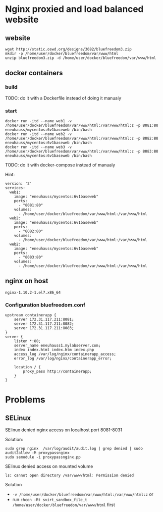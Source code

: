 # Nginx proxied and load balanced website
## website
```
wget http://static.oswd.org/designs/3682/bluefreedom3.zip
mkdir -p /home/user/docker/bluefreedom/var/www/html
unzip bluefreedom3.zip -d /home/user/docker/bluefreedom/var/www/html
```
## docker containers
### build
TODO: do it with a Dockerfile instead of doing it manualy
### start
```
docker run -itd --name web1 -v /home/user/docker/bluefreedom/var/www/html:/var/www/html:z -p 8081:80 eneuhauss/mycentos:6v1baseweb /bin/bash
docker run -itd --name web2 -v /home/user/docker/bluefreedom/var/www/html:/var/www/html:z -p 8082:80 eneuhauss/mycentos:6v1baseweb /bin/bash
docker run -itd --name web3 -v /home/user/docker/bluefreedom/var/www/html:/var/www/html:z -p 8083:80 eneuhauss/mycentos:6v1baseweb /bin/bash
```
TODO: do it with docker-compose instead of manualy

Hint:
```
version: '2'
services:
  web1:
    image: "eneuhauss/mycentos:6v1baseweb"
    ports:
      - "8081:80"
    volumes:
      - /home/user/docker/bluefreedom/var/www/html:/var/www/html
  web2:
    image: "eneuhauss/mycentos:6v1baseweb"
    ports:
      - "8082:80"
    volumes:
      - /home/user/docker/bluefreedom/var/www/html:/var/www/html
  web2:
    image: "eneuhauss/mycentos:6v1baseweb"
    ports:
      - "8083:80"
    volumes:
      - /home/user/docker/bluefreedom/var/www/html:/var/www/html
```

## nginx on host
```
nginx-1.10.2-1.el7.x86_64
```
### Configuration bluefreedom.conf
```
upstream containerapp {
	server 172.31.117.211:8081;
	server 172.31.117.211:8082;
	server 172.31.117.211:8083;
}
server {
	listen *:80;
	server_name eneuhauss1.mylabserver.com;
	index index.html index.htm index.php
	access_log /var/log/nginx/containerapp_access;
	error_log /var/log/nginx/containerapp_error;

	location / {
		proxy_pass http://containerapp;
	}
}
```

# Problems
## SELinux
SElinux denied nginx access on localhost port 8081-8031

Solution:
```
sudo grep nginx  /var/log/audit/audit.log | grep denied | sudo audit2allow -M proxypassnginx
sudo semodule -i proxypassnginx.pp
```
SElinux denied access on mounted volume
```
ls: cannot open directory /var/www/html: Permission denied
```
Solution
* ```-v /home/user/docker/bluefreedom/var/www/html:/var/www/html:z``` or
* run ```chcon -Rt svirt_sandbox_file_t /home/user/docker/bluefreedom/var/www/html``` first
